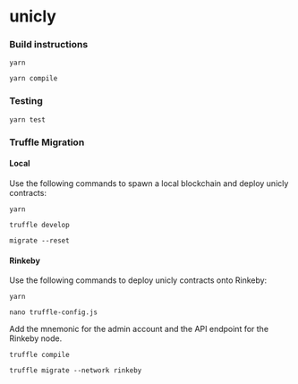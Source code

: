 # unicly

### Build instructions
`yarn`

`yarn compile`

### Testing
`yarn test`

### Truffle Migration

#### Local
Use the following commands to spawn a local blockchain and deploy unicly contracts:

`yarn`

`truffle develop`

`migrate --reset`

#### Rinkeby
Use the following commands to deploy unicly contracts onto Rinkeby:

`yarn`

`nano truffle-config.js`

Add the mnemonic for the admin account and the API endpoint for the Rinkeby node.

`truffle compile`

`truffle migrate --network rinkeby`
